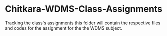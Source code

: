 # Chitkara-WDMS-Class-Assignments
Tracking the class's assignments
this folder will contain the respective files and codes for the assignment for the the WDMS subject.
